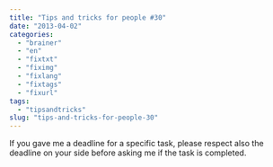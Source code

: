 ```yaml
---
title: "Tips and tricks for people #30"
date: "2013-04-02"
categories: 
  - "brainer"
  - "en"
  - "fixtxt"
  - "fiximg"
  - "fixlang"
  - "fixtags"
  - "fixurl"
tags: 
  - "tipsandtricks"
slug: "tips-and-tricks-for-people-30"
---
```


If you gave me a deadline for a specific task, please respect also the deadline on your side before asking me if the task is completed.
